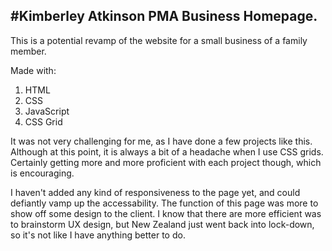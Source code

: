 #Kimberley Atkinson PMA Business Homepage.
------------------------------------------

This is a potential revamp of the website for a small business of a family member. 

Made with:
1) HTML
2) CSS
3) JavaScript
4) CSS Grid

It was not very challenging for me, as I have done a few projects like this. Although at this point, it is always a bit of a headache when I use CSS grids. Certainly getting more and more proficient with each project though, which is encouraging.

I haven't added any kind of responsiveness to the page yet, and could defiantly vamp up the accessability. The function of this page was more to show off some design to the client. I know that there are more efficient was to brainstorm UX design, but New Zealand just went back into lock-down, so it's not like I have anything better to do.